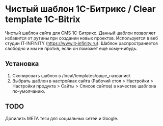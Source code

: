 # Чистый шаблон 1С-Битрикс / Clear template 1C-Bitrix

Чистый шаблон сайта для CMS 1С-Битрикс. Данный шаблон позволяет избавится от рутины при создании новых проектов.
Используется в веб студии IT-INFINITY (https://www.it-infinity.ru).
Шаблон распространяется свободно и мы не против, если он поможет ещё кому-нибудь.

## Установка
1.  Скопировать шаблон в /local/templates/ваше_название/.
2.  Выбрать шаблон в настройках сайта (Рабочий стол > Настройки > Настройки продукта > Сайты > Список сайтов) в качестве шаблона по-умолчанию.

## TODO
Допилить META теги для социальных сетей и Google.
